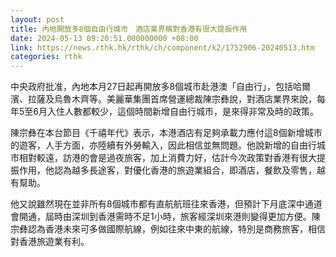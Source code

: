 ```yaml
---
layout: post
title: 內地開放多8個自由行城市　酒店業界稱對香港有很大提振作用
date: 2024-05-13 09:20:51.000000000 +08:00
link: https://news.rthk.hk/rthk/ch/component/k2/1752906-20240513.htm
categories: rthk
---
```


中央政府批准，內地本月27日起再開放多8個城市赴港澳「自由行」，包括哈爾濱、拉薩及烏魯木齊等。美麗華集團首席營運總裁陳宗彝說，對酒店業界來說，每年5至6月入住人數都較少，這個時間新增自由行城市，是來得非常及時的政策。

陳宗彝在本台節目《千禧年代》表示，本港酒店有足夠承載力應付這8個新增城市的遊客，人手方面，亦陸續有外勞輸入，因此相信並無問題。他說新增的自由行城市相對較遠，訪港的會是過夜旅客，加上消費力好，估計今次政策對香港有很大提振作用，他認為越多長途客，對優化香港的旅遊業組合，即酒店，餐飲及零售，越有幫助。

他又說雖然現在並非所有8個城市都有直航航班往來香港，但預計下月底深中通道會開通，屆時由深圳到香港需時不足1小時，旅客經深圳來港則變得更加方便。陳宗彝認為香港未來可多做國際航線，例如往來中東的航線，特別是商務旅客，相信對香港旅遊業有利。
